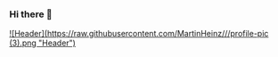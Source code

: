 ### Hi there 👋

[![Header](https://raw.githubusercontent.com/MartinHeinz/<OWNER>/<OWNER>/profile-pic (3).png "Header")](https://some-url.dev/)
